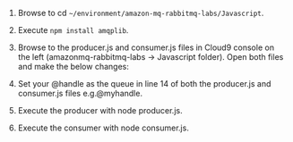 1. Browse to cd `~/environment/amazon-mq-rabbitmq-labs/Javascript`.

2. Execute `npm install amqplib`.

3. Browse to the producer.js and consumer.js files in Cloud9 console on the left (amazonmq-rabbitmq-labs -> Javascript folder). Open both files and make the below changes:

4. Set your @handle as the queue in line 14 of both the producer.js and consumer.js files e.g.@myhandle.

5. Execute the producer with node producer.js.

6. Execute the consumer with node consumer.js.
